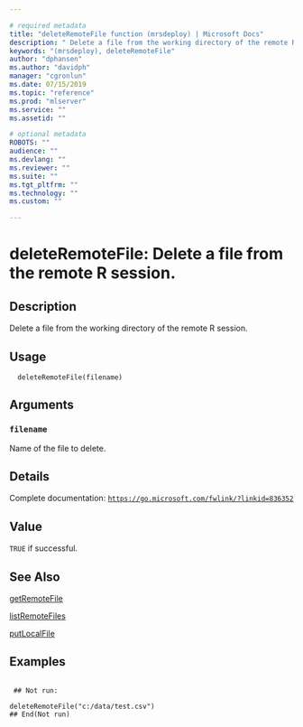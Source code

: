 ```yaml
--- 

# required metadata 
title: "deleteRemoteFile function (mrsdeploy) | Microsoft Docs" 
description: " Delete a file from the working directory of the remote R session. " 
keywords: "(mrsdeploy), deleteRemoteFile" 
author: "dphansen"
ms.author: "davidph" 
manager: "cgronlun" 
ms.date: 07/15/2019
ms.topic: "reference" 
ms.prod: "mlserver"  
ms.service: "" 
ms.assetid: "" 

# optional metadata 
ROBOTS: "" 
audience: "" 
ms.devlang: "" 
ms.reviewer: "" 
ms.suite: "" 
ms.tgt_pltfrm: "" 
ms.technology: "" 
ms.custom: "" 

--- 
```





 # deleteRemoteFile: Delete a file from the remote R session. 
 ## Description

Delete a file from the working directory of the remote R session.


 ## Usage

```   
  deleteRemoteFile(filename)

```

 ## Arguments



 ### `filename`
 Name of the file to delete. 



 ## Details

Complete documentation: [`https://go.microsoft.com/fwlink/?linkid=836352`](https://go.microsoft.com/fwlink/?linkid=836352)



 ## Value

`TRUE` if successful.

 ## See Also

[getRemoteFile](getRemoteFile.md)

[listRemoteFiles](listRemoteFiles.md)

[putLocalFile](putLocalFile.md)

 ## Examples

 ```

  ## Not run:

deleteRemoteFile("c:/data/test.csv")
 ## End(Not run) 
```

